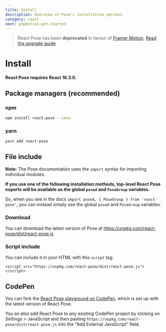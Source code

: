 ```yaml
---
title: Install
description: Overview of Pose's installation options.
category: react
next: popmotion-get-started
---
```


> React Pose has been **deprecated** in favour of [Framer Motion](https://framer.com/motion). [Read the upgrade guide](https://www.framer.com/api/motion/migrate-from-pose/)

# Install

**React Pose requires React 16.3.0.**

<TOC />

## Package managers (recommended)

### npm

```bash
npm install react-pose --save
```

### yarn

```bash
yarn add react-pose
```

## File include

**Note:** The Pose documentation uses the `import` syntax for importing individual modules.

**If you use one of the following installation methods, top-level React Pose exports will be available as the global `posed` and `PoseGroup` variables.**

So, when you see in the docs `import posed, { PoseGroup } from 'react-pose'`, you can instead simply use the global `posed` and `PoseGroup` variables.

### Download

You can download the latest version of Pose at https://unpkg.com/react-pose/dist/react-pose.js

### Script include

You can include it in your HTML with this `script` tag:

```
<script src="https://unpkg.com/react-pose/dist/react-pose.js"></script>
```

## CodePen

You can fork the [React Pose playground on CodePen](https://codepen.io/popmotion/pen/mxmrPZ?editors=0010), which is set up with the latest version of React Pose.

You an also add React Pose to any existing CodePen project by clicking on Settings > JavaScript and then pasting `https://unpkg.com/react-pose/dist/react-pose.js` into the "Add External JavaScript" field.
